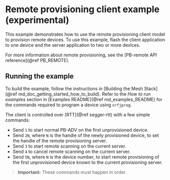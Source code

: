 # Remote provisioning client example (experimental)

This example demonstrates how to use the remote provisioning client model to
provision remote devices. To use this example, flash the client application
to one device and the server application to two or more devices.

For more information about remote provisioning, see the
[PB-remote API reference](@ref PB_REMOTE).

## Running the example

To build the example, follow the instructions in
[Building the Mesh Stack](@ref md_doc_getting_started_how_to_build). Refer to the *How to run examples*
section in [Examples README](@ref md_examples_README) for the commands required to program a
device using `nrfjprog`.

The client is controlled over [RTT](@ref segger-rtt) with a few simple commands:

- Send `1` to start normal PB-ADV on the first unprovisioned device.
- Send `2N`, where `N` is the handle of the newly provisioned device, to set the handle of the
  remote provisioning server.
- Send `3` to start remote scanning on the current server.
- Send `4` to cancel remote scanning on the current server.
- Send `5N`, where `N` is the device number, to start remote provisioning of the first unprovisioned
  device known to the current provisioning server.

> **Important:** These commands must happen in order.

